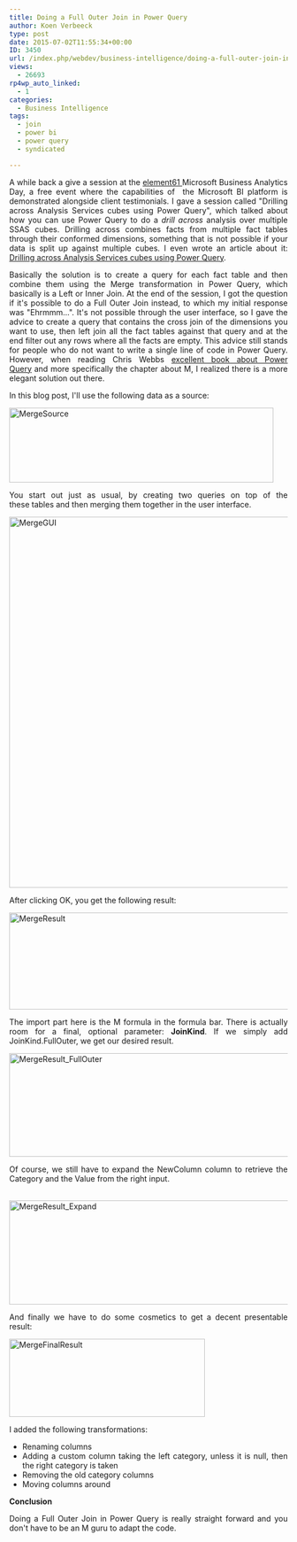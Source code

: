 ```yaml
---
title: Doing a Full Outer Join in Power Query
author: Koen Verbeeck
type: post
date: 2015-07-02T11:55:34+00:00
ID: 3450
url: /index.php/webdev/business-intelligence/doing-a-full-outer-join-in-power-query/
views:
  - 26693
rp4wp_auto_linked:
  - 1
categories:
  - Business Intelligence
tags:
  - join
  - power bi
  - power query
  - syndicated

---
```

<p style="text-align: justify">
  A while back a give a session at the <a href="http://www.element61.be/">element61 </a>Microsoft Business Analytics Day, a free event where the capabilities of  the Microsoft BI platform is demonstrated alongside client testimonials. I gave a session called "Drilling across Analysis Services cubes using Power Query", which talked about how you can use Power Query to do a <em>drill across</em> analysis over multiple SSAS cubes. Drilling across combines facts from multiple fact tables through their conformed dimensions, something that is not possible if your data is split up against multiple cubes. I even wrote an article about it: <a href="http://www.element61.be/e/resourc-detail.asp?ResourceId=876">Drilling across Analysis Services cubes using Power Query</a>.
</p>

<p style="text-align: justify">
  Basically the solution is to create a query for each fact table and then combine them using the Merge transformation in Power Query, which basically is a Left or Inner Join. At the end of the session, I got the question if it's possible to do a Full Outer Join instead, to which my initial response was "Ehrmmm...". It's not possible through the user interface, so I gave the advice to create a query that contains the cross join of the dimensions you want to use, then left join all the fact tables against that query and at the end filter out any rows where all the facts are empty. This advice still stands for people who do not want to write a single line of code in Power Query. However, when reading Chris Webbs <a href="http://www.amazon.com/Power-Query-BI-Excel/dp/1430266910/ref=sr_1_1?s=books&ie=UTF8&qid=1435817503&sr=1-1">excellent book about Power Query</a> and more specifically the chapter about M, I realized there is a more elegant solution out there.
</p>

<p style="text-align: justify">
  In this blog post, I'll use the following data as a source:
</p>

<p style="text-align: justify">
  <a href="https://lessthandot.z19.web.core.windows.net/wp-content/uploads/2015/07/MergeSource.jpg"><img class="alignnone size-full wp-image-3455" src="https://lessthandot.z19.web.core.windows.net/wp-content/uploads/2015/07/MergeSource.jpg" alt="MergeSource" width="478" height="135" srcset="https://lessthandot.z19.web.core.windows.net/wp-content/uploads/2015/07/MergeSource.jpg 478w, https://lessthandot.z19.web.core.windows.net/wp-content/uploads/2015/07/MergeSource-300x84.jpg 300w" sizes="(max-width: 478px) 100vw, 478px" /></a>
</p>

<p style="text-align: justify">
  You start out just as usual, by creating two queries on top of the these tables and then merging them together in the user interface.
</p>

<p style="text-align: justify">
  <a href="https://lessthandot.z19.web.core.windows.net/wp-content/uploads/2015/07/MergeGUI.jpg"><img class="alignnone wp-image-3456" src="https://lessthandot.z19.web.core.windows.net/wp-content/uploads/2015/07/MergeGUI-e1435818852971.jpg" alt="MergeGUI" width="800" height="670" srcset="https://lessthandot.z19.web.core.windows.net/wp-content/uploads/2015/07/MergeGUI-e1435818852971.jpg 871w, https://lessthandot.z19.web.core.windows.net/wp-content/uploads/2015/07/MergeGUI-e1435818852971-300x251.jpg 300w" sizes="(max-width: 800px) 100vw, 800px" /></a>
</p>

<p style="text-align: justify">
  After clicking OK, you get the following result:
</p>

<p style="text-align: justify">
  <a href="https://lessthandot.z19.web.core.windows.net/wp-content/uploads/2015/07/MergeResult.jpg"><img class="alignnone wp-image-3457 size-full" src="https://lessthandot.z19.web.core.windows.net/wp-content/uploads/2015/07/MergeResult-e1435818919233.jpg" alt="MergeResult" width="757" height="175" srcset="https://lessthandot.z19.web.core.windows.net/wp-content/uploads/2015/07/MergeResult-e1435818919233.jpg 757w, https://lessthandot.z19.web.core.windows.net/wp-content/uploads/2015/07/MergeResult-e1435818919233-300x69.jpg 300w" sizes="(max-width: 757px) 100vw, 757px" /></a>
</p>

<p style="text-align: justify">
  The import part here is the M formula in the formula bar. There is actually room for a final, optional parameter: <strong>JoinKind</strong>. If we simply add JoinKind.FullOuter, we get our desired result.
</p>

<p style="text-align: justify">
  <a href="https://lessthandot.z19.web.core.windows.net/wp-content/uploads/2015/07/MergeResult_FullOuter.jpg"><img class="alignnone size-full wp-image-3458" src="https://lessthandot.z19.web.core.windows.net/wp-content/uploads/2015/07/MergeResult_FullOuter.jpg" alt="MergeResult_FullOuter" width="902" height="187" srcset="https://lessthandot.z19.web.core.windows.net/wp-content/uploads/2015/07/MergeResult_FullOuter.jpg 902w, https://lessthandot.z19.web.core.windows.net/wp-content/uploads/2015/07/MergeResult_FullOuter-300x62.jpg 300w" sizes="(max-width: 902px) 100vw, 902px" /></a>
</p>

<p style="text-align: justify">
  Of course, we still have to expand the NewColumn column to retrieve the Category and the Value from the right input.
</p>

<p style="text-align: justify">
   <a href="https://lessthandot.z19.web.core.windows.net/wp-content/uploads/2015/07/MergeResult_Expand.jpg"><img class="alignnone size-full wp-image-3459" src="https://lessthandot.z19.web.core.windows.net/wp-content/uploads/2015/07/MergeResult_Expand.jpg" alt="MergeResult_Expand" width="1050" height="188" srcset="https://lessthandot.z19.web.core.windows.net/wp-content/uploads/2015/07/MergeResult_Expand.jpg 1050w, https://lessthandot.z19.web.core.windows.net/wp-content/uploads/2015/07/MergeResult_Expand-300x53.jpg 300w, https://lessthandot.z19.web.core.windows.net/wp-content/uploads/2015/07/MergeResult_Expand-1024x183.jpg 1024w" sizes="(max-width: 1050px) 100vw, 1050px" /></a>
</p>

<p style="text-align: justify">
  And finally we have to do some cosmetics to get a decent presentable result:
</p>

<p style="text-align: justify">
  <a href="https://lessthandot.z19.web.core.windows.net/wp-content/uploads/2015/07/MergeFinalResult.jpg"><img class="alignnone size-full wp-image-3460" src="https://lessthandot.z19.web.core.windows.net/wp-content/uploads/2015/07/MergeFinalResult.jpg" alt="MergeFinalResult" width="354" height="141" srcset="https://lessthandot.z19.web.core.windows.net/wp-content/uploads/2015/07/MergeFinalResult.jpg 354w, https://lessthandot.z19.web.core.windows.net/wp-content/uploads/2015/07/MergeFinalResult-300x119.jpg 300w" sizes="(max-width: 354px) 100vw, 354px" /></a>
</p>

<p style="text-align: justify">
  I added the following transformations:
</p>

<ul style="text-align: justify">
  <li>
    Renaming columns
  </li>
  <li>
    Adding a custom column taking the left category, unless it is null, then the right category is taken
  </li>
  <li>
    Removing the old category columns
  </li>
  <li>
    Moving columns around
  </li>
</ul>

<p style="text-align: justify">
  <strong>Conclusion</strong>
</p>

<p style="text-align: justify">
  Doing a Full Outer Join in Power Query is really straight forward and you don't have to be an M guru to adapt the code.
</p>